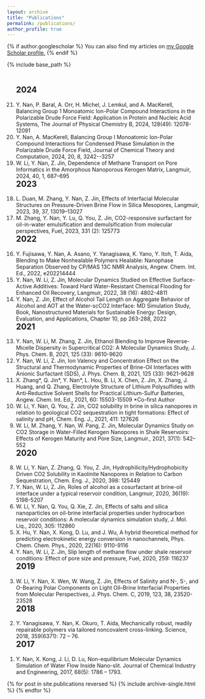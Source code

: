 ```yaml
---
layout: archive
title: "Publications"
permalink: /publications/
author_profile: true
---
```


{% if author.googlescholar %}
  You can also find my articles on <u><a href="{{author.googlescholar}}">my Google Scholar profile</a>.</u>
{% endif %}

{% include base_path %}

<!--- reverse ordered list in html, not an 'easy' way to do this in markdown without another package -->
<br>
<ol reversed>

<h2 style='margin-top:0'>2024</h2>

<li>
Y. Nan, P. Baral, A. Orr, H. Michel, J. Lemkul, and A. MacKerell, Balancing Group 1 Monoatomic Ion-Polar Compound Interactions in the Polarizable Drude Force Field: Application in Protein and Nucleic Acid Systems, The Journal of Physical Chemistry B, 2024, 128(49): 12078-12091
</li>

<li>
Y. Nan, A. MacKerell, Balancing Group I Monoatomic Ion-Polar Compound Interactions for Condensed Phase Simulation in the Polarizable Drude Force Field, Journal of Chemical Theory and Computation, 2024, 20, 8, 3242--3257
</li>

<li>
W. Li, Y. Nan, Z. Jin, Dependence of Methane Transport on Pore Informatics in the Amorphous Nanoporous Kerogen Matrix, Langmuir, 2024, 40, 1, 687–695
</li>

<h2 style='margin-top:0'>2023</h2>


<li>
L. Duan, M. Zhang, Y. Nan, Z. Jin, Effects of Interfacial Molecular Structures on Pressure-Driven Brine Flow in Silica Mesopores, Langmuir, 2023, 39, 37, 13019–13027 
</li>

<li>
M. Zhang, Y. Nan, Y. Lu, Q. You, Z. Jin, CO2-responsive surfactant for oil-in-water emulsification and demulsification from molecular perspectives, Fuel, 2023, 331 (2): 125773
</li>



<h2 style='margin-top:0'>2022</h2>
  
<li>
Y. Fujisawa, Y. Nan, A. Asano, Y. Yanagisawa, K. Yano, Y. Itoh, T. Aida, Blending to Make Nonhealable Polymers Healable: Nanophase Separation Observed by CP/MAS 13C NMR Analysis, Angew. Chem. Int. Ed., 2022, e202214444
</li>


<li>
Y. Nan, W. Li, Z. Jin, Molecular Dynamics Studied on Effective Surface-Active Additives: Toward Hard Water-Resistant Chemical Flooding for Enhanced Oil Recovery, Langmuir, 2022, 38 (16): 4802-4811
</li>

<li>
Y. Nan, Z. Jin, Effect of Alcohol Tail Length on Aggregate Behavior of Alcohol and AOT at the Water-scCO2 Interface: MD Simulation Study, Book, Nanostructured Materials for Sustainable Energy: Design, Evaluation, and Applications, Chapter 10, pp 263-288, 2022
</li>

<h2 style='margin-top:0'>2021</h2>
  
<li>
Y. Nan, W. Li, M. Zhang, Z. Jin, Ethanol Blending to Improve Reverse-Micelle Dispersity in Supercritical CO2: A Molecular Dynamics Study, J. Phys. Chem. B, 2021, 125 (33): 9610-9620
</li>

<li>
Y. Nan, W. Li, Z. Jin, Ion Valency and Concentration Effect on the Structural and Thermodynamic Properties of Brine-Oil Interfaces with Anionic Surfactant (SDS), J. Phys. Chem. B, 2021, 125 (33): 9621-9628
</li>

<li>
X. Zhang*, Q. Jin*, Y. Nan*, L. Hou, B. Li, X. Chen, Z. Jin, X. Zhang, J. Huang, and Q. Zhang, Electrolyte Structure of Lithium Polysulfides with Anti‐Reductive Solvent Shells for Practical Lithium-Sulfur Batteries, Angew. Chem. Int. Ed., 2021, 60: 15503-15509 *Co-first Author
</li>

<li>
W. Li, Y. Nan, Q. You, Z. Jin, CO2 solubility in brine in silica nanopores in relation to geological CO2 sequestration in tight formations: Effect of salinity and pH, Chem. Eng. J., 2021, 411: 127626
</li>

<li>
W. Li, M. Zhang, Y. Nan, W. Pang, Z. Jin, Molecular Dynamics Study on CO2 Storage in Water-Filled Kerogen Nanopores in Shale Reservoirs: Effects of Kerogen Maturity and Pore Size, Langmuir., 2021, 37(1): 542–552
</li>


<h2 style='margin-top:0'>2020</h2>

<li>
W. Li, Y. Nan, Z. Zhang, Q. You, Z. Jin, Hydrophilicity/Hydrophobicity Driven CO2 Solubility in Kaolinite Nanopores in Relation to Carbon Sequestration, Chem. Eng. J., 2020, 398: 125449
</li>

<li>
Y. Nan, W. Li, Z. Jin, Roles of alcohol as a cosurfactant at brine-oil interface under a typical reservoir condition, Langmuir, 2020, 36(19): 5198-5207
</li>

<li>
W. Li, Y. Nan, Q. You, Q. Xie, Z. Jin, Effects of salts and silica nanoparticles on oil-brine interfacial properties under hydrocarbon reservoir conditions: A molecular dynamics simulation study, J. Mol. Liq., 2020, 305: 112860
</li>

<li>
X. Hu, Y. Nan, X. Kong, D. Lu, and J. Wu, A hybrid theoretical method for predicting electrokinetic energy conversion in nanochannels, Phys. Chem. Chem. Phys., 2020, 22(16): 9110-9116
</li>

<li>
Y. Nan, W. Li, Z. Jin, Slip length of methane flow under shale reservoir conditions: Effect of pore size and pressure, Fuel, 2020, 259: 116237
</li>


<h2 style='margin-top:0'>2019</h2>

<li>
W. Li, Y. Nan, X. Wen, W. Wang, Z. Jin, Effects of Salinity and N-, S-, and O-Bearing Polar Components on Light Oil–Brine Interfacial Properties from Molecular Perspectives, J. Phys. Chem. C, 2019, 123, 38, 23520-23528
</li>


<h2 style='margin-top:0'>2018</h2>
  
<li>
Y. Yanagisawa, Y. Nan, K. Okuro, T. Aida, Mechanically robust, readily repairable polymers via tailored noncovalent cross-linking. Science, 2018, 359(6371): 72 – 76. 
</li>

<h2 style='margin-top:0'>2017</h2>

<li>
Y. Nan, X. Kong, J. Li, D. Lu, Non-equilibrium Molecular Dynamics Simulation of Water Flow Inside Nano-slit. Journal of Chemical Industry and Engineering, 2017, 68(5): 1786 – 1793.
</li>
</ol>

{% for post in site.publications reversed %}
  {% include archive-single.html %}
{% endfor %}
